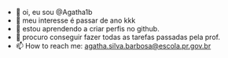 - 👋 oi, eu sou  @Agatha1b
- 👀 meu interesse é passar de ano kkk
- 🌱 estou aprendendo a criar perfis no github. 
- 💞️ procuro conseguir fazer todas as tarefas passadas pela prof. 
- 📫 How to reach me: agatha.silva.barbosa@escola.pr.gov.br
  

<!---
Agatha1b/Agatha1b is a ✨ special ✨ repository because its `README.md` (this file) appears on your GitHub profile.
You can click the Preview link to take a look at your changes.
--->
